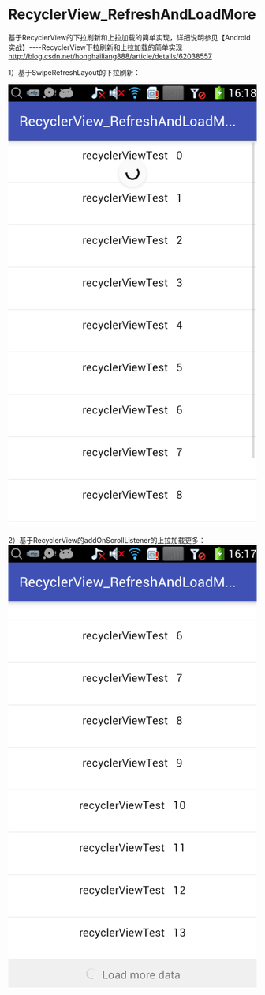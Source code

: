 # RecyclerView_RefreshAndLoadMore
基于RecyclerView的下拉刷新和上拉加载的简单实现，详细说明参见【Android实战】----RecyclerView下拉刷新和上拉加载的简单实现 http://blog.csdn.net/honghailiang888/article/details/62038557



1）基于SwipeRefreshLayout的下拉刷新：

<img src="device-2017-03-14-162549.png"/>


2）基于RecyclerView的addOnScrollListener的上拉加载更多：
<img src="device-2017-03-14-162504.png"/>
